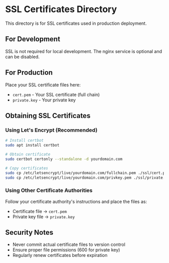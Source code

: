 # SSL Certificates Directory

This directory is for SSL certificates used in production deployment.

## For Development
SSL is not required for local development. The nginx service is optional and can be disabled.

## For Production
Place your SSL certificate files here:

- `cert.pem` - Your SSL certificate (full chain)
- `private.key` - Your private key

## Obtaining SSL Certificates

### Using Let's Encrypt (Recommended)
```bash
# Install certbot
sudo apt install certbot

# Obtain certificate
sudo certbot certonly --standalone -d yourdomain.com

# Copy certificates
sudo cp /etc/letsencrypt/live/yourdomain.com/fullchain.pem ./ssl/cert.pem
sudo cp /etc/letsencrypt/live/yourdomain.com/privkey.pem ./ssl/private.key
```

### Using Other Certificate Authorities
Follow your certificate authority's instructions and place the files as:
- Certificate file → `cert.pem`
- Private key file → `private.key`

## Security Notes
- Never commit actual certificate files to version control
- Ensure proper file permissions (600 for private key)
- Regularly renew certificates before expiration